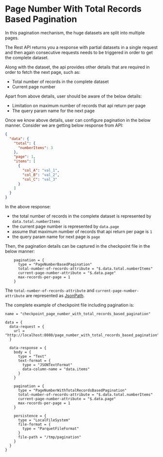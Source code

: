 # Page Number With Total Records Based Pagination

In this pagination mechanism, the huge datasets are split into multiple pages.

The Rest API returns you a response with partial datasets in a single request and then again consecutive requests needs 
to be triggered in order to get the complete dataset.

Along with the dataset, the api provides other details that are required in order to fetch the next page, such as:

*   Total number of records in the complete dataset
*   Current page number

Apart from above details, user should be aware of the below details:

*   Limitation on maximum number of records that api return per page
*   The query param name for the next page

Once we know above details, user can configure pagination in the below manner. Consider we are getting below response 
from API:

```json
{
  "data": {
    "total": {
      "numberItems": 3
    },
    "page": 1,
    "items": [
      {
        "col_A": "val_1",
        "col_B": "val_2",
        "col_C": "val_3"
      }
    ]
  }
}
```

In the above response: 

*   the total number of records in the complete dataset is represented by `data.total.numberItems`
*   the current page number is represented by `data.page`
*   assume that maximum number of records that api return per page is `1`
*   the query param name for next page is `page`

Then, the pagination details can be captured in the checkpoint file in the below manner:

```hocon
    pagination = {
      type = "PageNumberBasedPagination"
      total-number-of-records-attribute = "$.data.total.numberItems"
      current-page-number-attribute = "$.data.page"
      max-records-per-page = 1
    }
```

The `total-number-of-records-attribute` and `current-page-number-attribute` are represented as [JsonPath](https://support.smartbear.com/alertsite/docs/monitors/api/endpoint/jsonpath.html).

The complete example of checkpoint file including pagination is:

```hocon
name = "checkpoint_page_number_with_total_records_based_pagination"

data = {
  data-request = {
    url = "http://localhost:8080/page_number_with_total_records_based_pagination"
  }

  data-response = {
    body = {
      type = "Text"
      text-format = {
        type = "JSONTextFormat"
        data-column-name = "data.items"
      }
    }

    pagination = {
      type = "PageNumberWithTotalRecordsBasedPagination"
      total-number-of-records-attribute = "$.data.total.numberItems"
      current-page-number-attribute = "$.data.page"
      max-records-per-page = 1
    }

    persistence = {
      type = "LocalFileSystem"
      file-format = {
        type = "ParquetFileFormat"
      }
      file-path = "/tmp/pagination"
    }
  }
}
```
